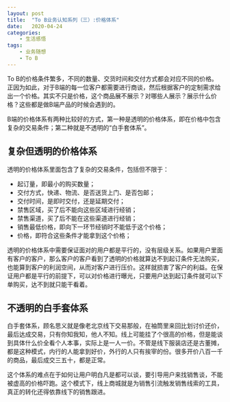 ```yaml
---
layout: post
title:  "To B业务认知系列（三）:价格体系"
date:   2020-04-24
categories:
    - 生活感悟
tags:
    - 业务随想
    - To B
---
```


To B的价格条件繁多，不同的数量、交货时间和交付方式都会对应不同的价格。正因为如此，对于B端的每一位客户都需要进行商谈，然后根据客户的定制需求给出一个价格。其实不只是价格，这个商品展不展示？对哪些人展示？展示什么价格？这些都是做B端产品的时候会遇到的。
  
B端的价格体系有两种比较好的方式，第一种是透明的价格体系，即在价格中包含复杂的交易条件；第二种就是不透明的“白手套体系”。  

## 复杂但透明的价格体系
透明的价格体系里面包含了复杂的交易条件，包括但不限于：  
- 起订量，即最小的购买数量；
- 交付方式，快递、物流、是否送货上门、是否包邮；
- 交付时间，是即时交付，还是延期交付；
- 禁售区域，买了后不能向这些区域进行经销；
- 禁售渠道，买了后不能在这些渠道进行经销；
- 销售最低价格，即向下一环节经销时不能低于这个价格；
- 价格，即符合这些条件才能拿到这个价格；
  
透明的价格体系中需要保证面对的用户都是平行的，没有层级关系。如果用户里面有客户的客户，那么客户的客户看到了透明的价格就算达不到起订条件无法购买，也能算到客户的利润空间，从而对客户进行压价。这样就损害了客户的利益。在保证用户都是平行的前提下，可以对价格进行曝光，只要用户达到起订条件就可以下单购买，达不到就只能干看着。  
  
## 不透明的白手套体系  
白手套体系，顾名思义就是像老北京线下交易那般，在袖筒里来回比划讨价还价，最后达成交易，只有你知我知，他人不知。线上可能挂了个很高的价格，但是能谈到具体什么价全看个人本事，实际上是一人一价。不管是线下服装店还是古董摊，都是这种模式，内行的人能拿到好价，外行的人只有挨宰的份。很多开价八百一千的商品，最后成交三五十，都是正常。  
  
这个体系的难点在于如何让用户明白凡是都可以谈，要引导用户来找销售谈，不能被虚高的价格吓跑。这个模式下，线上商城就是为销售引流触发销售线索的工具，真正的转化还得依靠线下的销售跟进。
